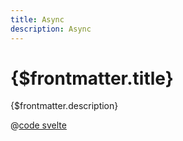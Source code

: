 ```yaml
---
title: Async
description: Async
---
```


# {$frontmatter.title}

{$frontmatter.description}

<script lang='ts'>
  import Async from '$lib/_demo/demos/configuration/Async.svelte';
</script>

<Async />

@[code svelte](../../../lib/_demo/demos/configuration/Async.svelte)
